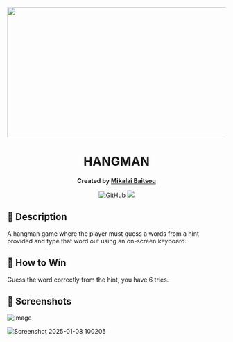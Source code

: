 <div id="header" align="center">
<img src="https://github.com/user-attachments/assets/f40334dc-cf39-4dd7-ab31-baff0475c364" width="800" height="300">

</div>

<div align="center" id="header">
   
# HANGMAN

**Created by [Mikalai Baitsou](https://www.linkedin.com/in/mikalai-baitsou)**


</div>

<div align="center" id="socialbuttons">

[![GitHub](https://img.shields.io/badge/-Github:%20github.com/mikalaibaitsou-darkgreen?style=flat&logo=medium)](https://github.com/MikalaiBaitsou)
<a href="mailto:mbaitsiu@gmail.com" target="_blank">
      <img src="https://img.shields.io/badge/-GMail:%20mbaitsou@gmail.com-c14438?style=flat&logo=Gmail&``logoColor=blue">
   </a>
</div>



📝 Description
---------------------------------------------------------------------------------------------------------------------------
A hangman game where the player must guess a words from a hint provided and type that word out using an on-screen keyboard.  

🎯 How to Win
---------------------------------------------------------------------------------------------------------------------------
Guess the word correctly from the hint, you have 6 tries. 

📸 Screenshots
--------------------------------------------------------------------------------------------------------------------------
![image](https://github.com/user-attachments/assets/108a3039-c999-4ae1-91f5-5620b80eb094)

![Screenshot 2025-01-08 100205](https://github.com/user-attachments/assets/e2210d90-e59e-4081-b1fc-ddf967223bb4)
